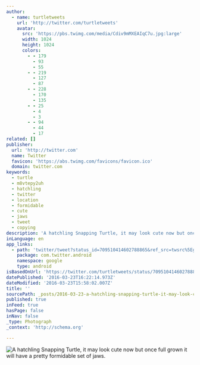 ```yaml
---
author:
  - name: turtletweets
    url: 'http://twitter.com/turtletweets'
    avatar:
      src: 'https://pbs.twimg.com/media/Cdiv9mMXEAIqC7u.jpg:large'
      width: 1024
      height: 1024
      colors:
        - - 179
          - 93
          - 55
        - - 219
          - 127
          - 87
        - - 228
          - 170
          - 135
        - - 25
          - 4
          - 3
        - - 94
          - 44
          - 17
related: []
publisher:
  url: 'http://twitter.com'
  name: Twitter
  favicon: 'https://abs.twimg.com/favicons/favicon.ico'
  domain: twitter.com
keywords:
  - turtle
  - m8vtepy2uh
  - hatchling
  - twitter
  - location
  - formidable
  - cute
  - jaws
  - tweet
  - copying
description: 'A hatchling Snapping Turtle, it may look cute now but once full grown it will have a pretty formidable set of jaws.'
inLanguage: en
app_links:
  - path: 'twitter/tweet?status_id=709510414602788865&ref_src=twsrc%5Egoogle%7Ctwcamp%5Eandroidseo%7Ctwgr%5Estatus%7Ctwterm%5E709510414602788865'
    package: com.twitter.android
    namespace: google
    type: android
isBasedOnUrl: 'https://twitter.com/turtletweets/status/709510414602788865'
datePublished: '2016-03-23T16:22:14.973Z'
dateModified: '2016-03-23T15:58:02.007Z'
title: ''
sourcePath: _posts/2016-03-23-a-hatchling-snapping-turtle-it-may-look-cute-now-but-once-f.md
published: true
inFeed: true
hasPage: false
inNav: false
_type: Photograph
_context: 'http://schema.org'

---
```

![A hatchling Snapping Turtle, it may look cute now but once full grown it will have a pretty formidable set of jaws.](https://pbs.twimg.com/media/Cdiv9mMXEAIqC7u.jpg:large)
